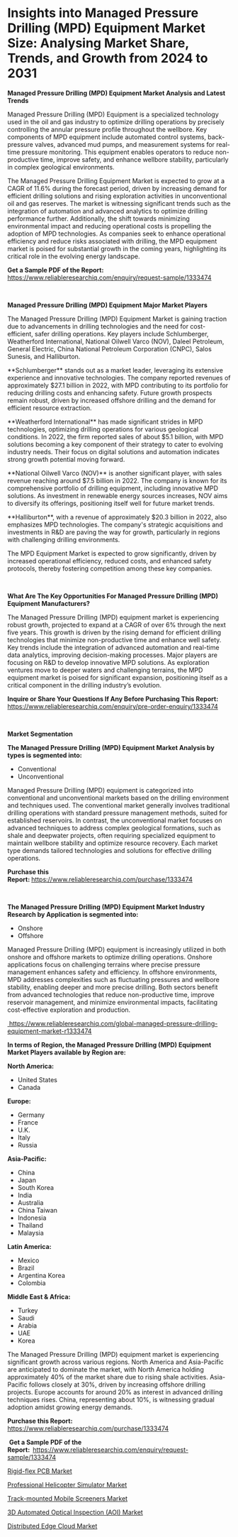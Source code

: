 <p><h1>Insights into Managed Pressure Drilling (MPD) Equipment Market Size: Analysing Market Share, Trends, and Growth from 2024 to 2031</h1></p><p><strong>Managed Pressure Drilling (MPD) Equipment Market Analysis and Latest Trends</strong></p>
<p><p>Managed Pressure Drilling (MPD) Equipment is a specialized technology used in the oil and gas industry to optimize drilling operations by precisely controlling the annular pressure profile throughout the wellbore. Key components of MPD equipment include automated control systems, back-pressure valves, advanced mud pumps, and measurement systems for real-time pressure monitoring. This equipment enables operators to reduce non-productive time, improve safety, and enhance wellbore stability, particularly in complex geological environments.</p><p>The Managed Pressure Drilling Equipment Market is expected to grow at a CAGR of 11.6% during the forecast period, driven by increasing demand for efficient drilling solutions and rising exploration activities in unconventional oil and gas reserves. The market is witnessing significant trends such as the integration of automation and advanced analytics to optimize drilling performance further. Additionally, the shift towards minimizing environmental impact and reducing operational costs is propelling the adoption of MPD technologies. As companies seek to enhance operational efficiency and reduce risks associated with drilling, the MPD equipment market is poised for substantial growth in the coming years, highlighting its critical role in the evolving energy landscape.</p></p>
<p><strong>Get a Sample PDF of the Report:&nbsp;</strong> <a href="https://www.reliableresearchiq.com/enquiry/request-sample/1333474?utm_campaign=1141&utm_medium=2&utm_source=Github&utm_content=ia&utm_term=01102024&utm_id=managed-pressure-drilling-mpd-equipment">https://www.reliableresearchiq.com/enquiry/request-sample/1333474</a></p>
<p>&nbsp;</p>
<p><strong>Managed Pressure Drilling (MPD) Equipment Major Market Players</strong></p>
<p><p>The Managed Pressure Drilling (MPD) Equipment Market is gaining traction due to advancements in drilling technologies and the need for cost-efficient, safer drilling operations. Key players include Schlumberger, Weatherford International, National Oilwell Varco (NOV), Daleel Petroleum, General Electric, China National Petroleum Corporation (CNPC), Salos Sunesis, and Halliburton.</p><p>**Schlumberger** stands out as a market leader, leveraging its extensive experience and innovative technologies. The company reported revenues of approximately $27.1 billion in 2022, with MPD contributing to its portfolio for reducing drilling costs and enhancing safety. Future growth prospects remain robust, driven by increased offshore drilling and the demand for efficient resource extraction.</p><p>**Weatherford International** has made significant strides in MPD technologies, optimizing drilling operations for various geological conditions. In 2022, the firm reported sales of about $5.1 billion, with MPD solutions becoming a key component of their strategy to cater to evolving industry needs. Their focus on digital solutions and automation indicates strong growth potential moving forward.</p><p>**National Oilwell Varco (NOV)** is another significant player, with sales revenue reaching around $7.5 billion in 2022. The company is known for its comprehensive portfolio of drilling equipment, including innovative MPD solutions. As investment in renewable energy sources increases, NOV aims to diversify its offerings, positioning itself well for future market trends.</p><p>**Halliburton**, with a revenue of approximately $20.3 billion in 2022, also emphasizes MPD technologies. The company's strategic acquisitions and investments in R&D are paving the way for growth, particularly in regions with challenging drilling environments.</p><p>The MPD Equipment Market is expected to grow significantly, driven by increased operational efficiency, reduced costs, and enhanced safety protocols, thereby fostering competition among these key companies.</p></p>
<p>&nbsp;</p>
<p><strong>What Are The Key Opportunities For Managed Pressure Drilling (MPD) Equipment Manufacturers?</strong></p>
<p><p>The Managed Pressure Drilling (MPD) equipment market is experiencing robust growth, projected to expand at a CAGR of over 6% through the next five years. This growth is driven by the rising demand for efficient drilling technologies that minimize non-productive time and enhance well safety. Key trends include the integration of advanced automation and real-time data analytics, improving decision-making processes. Major players are focusing on R&D to develop innovative MPD solutions. As exploration ventures move to deeper waters and challenging terrains, the MPD equipment market is poised for significant expansion, positioning itself as a critical component in the drilling industry’s evolution.</p></p>
<p><strong>Inquire or Share Your Questions If Any Before Purchasing This Report:</strong> <a href="https://www.reliableresearchiq.com/enquiry/pre-order-enquiry/1333474?utm_campaign=1141&utm_medium=2&utm_source=Github&utm_content=ia&utm_term=01102024&utm_id=managed-pressure-drilling-mpd-equipment">https://www.reliableresearchiq.com/enquiry/pre-order-enquiry/1333474</a></p>
<p>&nbsp;</p>
<p><strong>Market Segmentation</strong></p>
<p><strong>The Managed Pressure Drilling (MPD) Equipment Market Analysis by types is segmented into:</strong></p>
<p><ul><li>Conventional</li><li>Unconventional</li></ul></p>
<p><p>Managed Pressure Drilling (MPD) equipment is categorized into conventional and unconventional markets based on the drilling environment and techniques used. The conventional market generally involves traditional drilling operations with standard pressure management methods, suited for established reservoirs. In contrast, the unconventional market focuses on advanced techniques to address complex geological formations, such as shale and deepwater projects, often requiring specialized equipment to maintain wellbore stability and optimize resource recovery. Each market type demands tailored technologies and solutions for effective drilling operations.</p></p>
<p><strong>Purchase this Report:&nbsp;</strong><a href="https://www.reliableresearchiq.com/purchase/1333474?utm_campaign=1141&utm_medium=2&utm_source=Github&utm_content=ia&utm_term=01102024&utm_id=managed-pressure-drilling-mpd-equipment">https://www.reliableresearchiq.com/purchase/1333474</a></p>
<p>&nbsp;</p>
<p><strong>The Managed Pressure Drilling (MPD) Equipment Market Industry Research by Application is segmented into:</strong></p>
<p><ul><li>Onshore</li><li>Offshore</li></ul></p>
<p><p>Managed Pressure Drilling (MPD) equipment is increasingly utilized in both onshore and offshore markets to optimize drilling operations. Onshore applications focus on challenging terrains where precise pressure management enhances safety and efficiency. In offshore environments, MPD addresses complexities such as fluctuating pressures and wellbore stability, enabling deeper and more precise drilling. Both sectors benefit from advanced technologies that reduce non-productive time, improve reservoir management, and minimize environmental impacts, facilitating cost-effective exploration and production.</p></p>
<p><a href="https://www.reliableresearchiq.com/global-managed-pressure-drilling-equipment-market-r1333474?utm_campaign=1141&utm_medium=2&utm_source=Github&utm_content=ia&utm_term=01102024&utm_id=managed-pressure-drilling-mpd-equipment">&nbsp;https://www.reliableresearchiq.com/global-managed-pressure-drilling-equipment-market-r1333474</a></p>
<p><strong>In terms of Region, the Managed Pressure Drilling (MPD) Equipment Market Players available by Region are:</strong></p>
<p>
    <p> <strong> North America: </strong>
        <ul>
            <li>United States</li>
            <li>Canada</li>
        </ul>
        </p> 
    <p> <strong> Europe: </strong>
        <ul>
            <li>Germany</li>
            <li>France</li>
            <li>U.K.</li>
            <li>Italy</li>
            <li>Russia</li>
        </ul>
        </p> 
    <p> <strong> Asia-Pacific: </strong>
        <ul>
            <li>China</li>
            <li>Japan</li>
            <li>South Korea</li>
            <li>India</li>
            <li>Australia</li>
            <li>China Taiwan</li>
            <li>Indonesia</li>
            <li>Thailand</li>
            <li>Malaysia</li>
        </ul>
        </p> 
    <p> <strong> Latin America: </strong>
        <ul>
            <li>Mexico</li>
            <li>Brazil</li>
            <li>Argentina Korea</li>
            <li>Colombia</li>
        </ul>
        </p> 
    <p> <strong> Middle East & Africa: </strong>
        <ul>
            <li>Turkey</li>
            <li>Saudi</li>
            <li>Arabia</li>
            <li>UAE</li>
            <li>Korea</li>
        </ul>
    </p>
    </p>
<p><p>The Managed Pressure Drilling (MPD) equipment market is experiencing significant growth across various regions. North America and Asia-Pacific are anticipated to dominate the market, with North America holding approximately 40% of the market share due to rising shale activities. Asia-Pacific follows closely at 30%, driven by increasing offshore drilling projects. Europe accounts for around 20% as interest in advanced drilling techniques rises. China, representing about 10%, is witnessing gradual adoption amidst growing energy demands.</p></p>
<p><strong>Purchase this Report: </strong><a href="https://www.reliableresearchiq.com/purchase/1333474?utm_campaign=1141&utm_medium=2&utm_source=Github&utm_content=ia&utm_term=01102024&utm_id=managed-pressure-drilling-mpd-equipment">https://www.reliableresearchiq.com/purchase/1333474</a></p>
<p>&nbsp;<strong>Get a Sample PDF of the Report:&nbsp;&nbsp;</strong><a href="https://www.reliableresearchiq.com/enquiry/request-sample/1333474?utm_campaign=1141&utm_medium=2&utm_source=Github&utm_content=ia&utm_term=01102024&utm_id=managed-pressure-drilling-mpd-equipment">https://www.reliableresearchiq.com/enquiry/request-sample/1333474</a></p>
<p><strong></strong></p>
<p><p><a href="https://issuu.com/reportprime-2/docs/rigid-flex-pcb-market-size-2030.ppt_ca00b6166d697e?utm_campaign=1141&utm_medium=2&utm_source=Github&utm_content=ia&utm_term=01102024&utm_id=managed-pressure-drilling-mpd-equipment">Rigid-flex PCB Market</a></p><p><a href="https://www.linkedin.com/pulse/analyzing-professional-helicopter-simulator-market-dynamics-iij9f?utm_campaign=1141&utm_medium=2&utm_source=Github&utm_content=ia&utm_term=01102024&utm_id=managed-pressure-drilling-mpd-equipment">Professional Helicopter Simulator Market</a></p><p><a href="https://github.com/juniordelafrance/Market-Research-Report-List-5/blob/main/track-mounted-mobile-screeners-market.md?utm_campaign=1141&utm_medium=2&utm_source=Github&utm_content=ia&utm_term=01102024&utm_id=managed-pressure-drilling-mpd-equipment">Track-mounted Mobile Screeners Market</a></p><p><a href="https://issuu.com/reportprime-2/docs/3d-automated-optical-inspection-aoi_4dad2502bd70a0?utm_campaign=1141&utm_medium=2&utm_source=Github&utm_content=ia&utm_term=01102024&utm_id=managed-pressure-drilling-mpd-equipment">3D Automated Optical Inspection (AOI) Market</a></p><p><a href="https://www.linkedin.com/pulse/distributed-edge-cloud-market-segmentation-geographical-regions-waqaf?utm_campaign=1141&utm_medium=2&utm_source=Github&utm_content=ia&utm_term=01102024&utm_id=managed-pressure-drilling-mpd-equipment">Distributed Edge Cloud Market</a></p></p>